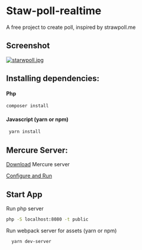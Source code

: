 # Staw-poll-realtime

A free project to create poll, inspired by strawpoll.me

## Screenshot
[![starwpoll.jpg](https://i.postimg.cc/MGgyzzX5/starwpoll.jpg)](https://postimg.cc/R3Q3R57J)

## Installing dependencies:

#### Php
```bash
composer install
```
#### Javascript (yarn or npm)
```bash
 yarn install
```

## Mercure Server:

[Download](https://github.com/dunglas/mercure/releases) Mercure server

[Configure and Run](https://mercure.rocks/docs/hub/install)


## Start App
  Run php server
  
```bash
php -S localhost:8080 -t public
```
Run webpack server for assets (yarn or npm)

```bash
  yarn dev-server
```



